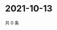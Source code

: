 # 2021-10-13

共 0 条

<!-- BEGIN WEIBO -->
<!-- 最后更新时间 Wed Oct 13 2021 11:15:20 GMT+0800 (China Standard Time) -->

<!-- END WEIBO -->
